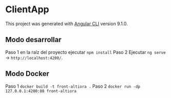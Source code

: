 # ClientApp

This project was generated with [Angular CLI](https://github.com/angular/angular-cli) version 9.1.0.

## Modo desarrollar
Paso 1 en la raíz del proyecto ejecutar `npm install`
Paso 2 Ejecutar `ng serve` -> `http://localhost:4200/`.

## Modo Docker 

Paso 1 `docker build -t front-altiora .`
Paso 2 `docker run -dp 127.0.0.1:4200:80 front-altiora`
